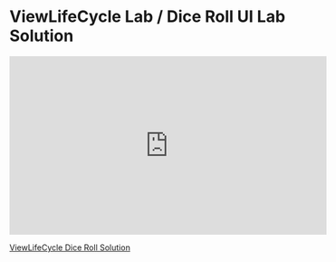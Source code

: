 # ViewLifeCycle Lab / Dice Roll UI Lab Solution

<iframe width="560" height="315" src="https://www.youtube.com/embed/pAqMz4eyxwc?rel=0&modestbranding=1" frameborder="0" allowfullscreen></iframe><p><a href="https://www.youtube.com/watch?v=pAqMz4eyxwc">ViewLifeCycle Dice Roll Solution</a></p>